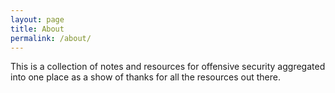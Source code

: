 ```yaml
---
layout: page
title: About
permalink: /about/
---
```


This is a collection of notes and resources for offensive security aggregated
into one place as a show of thanks for all the resources out there.

